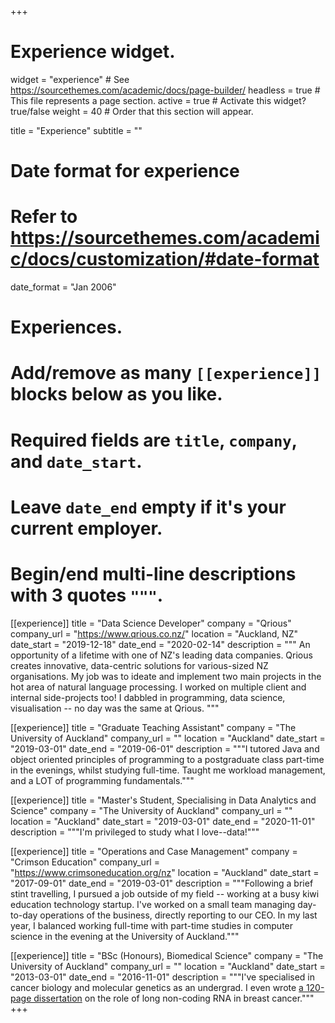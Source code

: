 +++
# Experience widget.
widget = "experience"  # See https://sourcethemes.com/academic/docs/page-builder/
headless = true  # This file represents a page section.
active = true  # Activate this widget? true/false
weight = 40  # Order that this section will appear.

title = "Experience"
subtitle = ""

# Date format for experience
#   Refer to https://sourcethemes.com/academic/docs/customization/#date-format
date_format = "Jan 2006"

# Experiences.
#   Add/remove as many `[[experience]]` blocks below as you like.
#   Required fields are `title`, `company`, and `date_start`.
#   Leave `date_end` empty if it's your current employer.
#   Begin/end multi-line descriptions with 3 quotes `"""`.
[[experience]]
  title = "Data Science Developer"
  company = "Qrious"
  company_url = "https://www.qrious.co.nz/"
  location = "Auckland, NZ"
  date_start = "2019-12-18"
  date_end = "2020-02-14"
  description = """
An opportunity of a lifetime with one of NZ's leading data companies. Qrious creates innovative, data-centric solutions for various-sized NZ organisations. My job was to ideate and implement two main projects in the hot area of natural language processing. I worked on multiple client and internal side-projects too! I dabbled in programming, data science, visualisation -- no day was the same at Qrious.
  """

[[experience]]
  title = "Graduate Teaching Assistant"
  company = "The University of Auckland"
  company_url = ""
  location = "Auckland"
  date_start = "2019-03-01"
  date_end = "2019-06-01"
  description = """I tutored Java and object oriented principles of programming to a postgraduate class part-time in the evenings, whilst studying full-time. Taught me workload management, and a LOT of programming fundamentals."""

[[experience]]
  title = "Master's Student, Specialising in Data Analytics and Science"
  company = "The University of Auckland"
  company_url = ""
  location = "Auckland"
  date_start = "2019-03-01"
  date_end = "2020-11-01"
  description = """I'm privileged to study what I love--data!"""

[[experience]]
  title = "Operations and Case Management"
  company = "Crimson Education"
  company_url = "https://www.crimsoneducation.org/nz"
  location = "Auckland"
  date_start = "2017-09-01"
  date_end = "2019-03-01"
  description = """Following a brief stint travelling, I pursued a job outside of my field -- working at a busy kiwi education technology startup. I've worked on a small team managing day-to-day operations of the business, directly reporting to our CEO. In my last year, I balanced working full-time with part-time studies in computer science in the evening at the University of Auckland."""

[[experience]]
  title = "BSc (Honours), Biomedical Science"
  company = "The University of Auckland"
  company_url = ""
  location = "Auckland"
  date_start = "2013-03-01"
  date_end = "2016-11-01"
  description = """I've specialised in cancer biology and molecular genetics as an undergrad. I even wrote [a 120-page dissertation](https://drive.google.com/drive/u/2/search?q=dissertation) on the role of long non-coding RNA in breast cancer."""
+++
